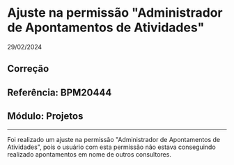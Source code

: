 # Ajuste na permissão "Administrador de Apontamentos de Atividades"
29/02/2024
## Correção
## Referência: BPM20444
## Módulo: Projetos
***

Foi realizado um ajuste na permissão "Administrador de Apontamentos de Atividades", pois o usuário com esta permissão não estava conseguindo realizado apontamentos em nome de outros consultores.